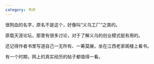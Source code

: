 ```yaml
---
category: 书评
---
```


很狗血的名字，原名不是这个，好像叫“义乌工厂”之类的。

原载天涯论坛，那里有很多讨论，对于了解义乌的创业模式挺有用的。

还记得作者书里写道自己一无所有、一筹莫展，坐在江西老家阁楼上看书。

有一个时期，网上的真实经历的帖子都值得一看。